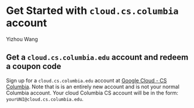 # Get Started with `cloud.cs.columbia` account
Yizhou Wang

## Get a `cloud.cs.columbia.edu` account and redeem a coupon code
Sign up for a `cloud.cs.columbia.edu` account at [Google Cloud - CS Columbia](https://www.cs.columbia.edu/auth/cloud). Note that is is an entirely new account and is not your normal Columbia account. Your cloud Columbia CS account will be in the form: `yourUNI@cloud.cs.columbia.edu`.

